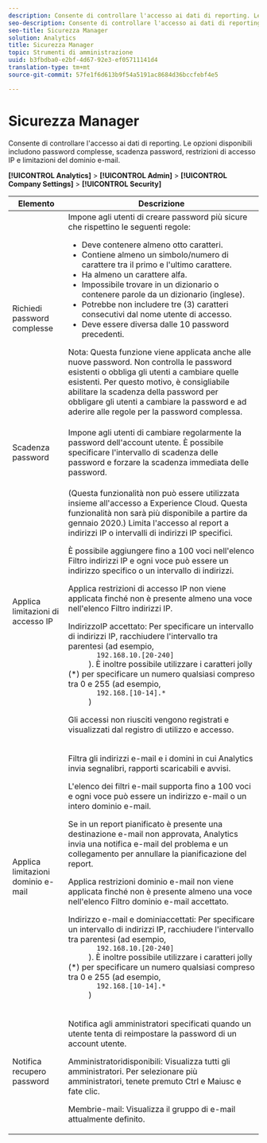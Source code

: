 ```yaml
---
description: Consente di controllare l'accesso ai dati di reporting. Le opzioni disponibili includono password complesse, scadenza password, restrizioni di accesso IP e limitazioni del dominio e-mail.
seo-description: Consente di controllare l'accesso ai dati di reporting. Le opzioni disponibili includono password complesse, scadenza password, restrizioni di accesso IP e limitazioni del dominio e-mail.
seo-title: Sicurezza Manager
solution: Analytics
title: Sicurezza Manager
topic: Strumenti di amministrazione
uuid: b3fbdba0-e2bf-4d67-92e3-ef05711141d4
translation-type: tm+mt
source-git-commit: 57fe1f6d613b9f54a5191ac8684d36bccfebf4e5

---
```



# Sicurezza Manager

Consente di controllare l'accesso ai dati di reporting. Le opzioni disponibili includono password complesse, scadenza password, restrizioni di accesso IP e limitazioni del dominio e-mail.

**[!UICONTROL Analytics]** &gt; **[!UICONTROL Admin]** &gt; **[!UICONTROL Company Settings]** &gt; **[!UICONTROL Security]**

<table id="table_F1AD9DE5094A4FC2B9DA8D01198F944B"> 
 <thead> 
  <tr> 
   <th colname="col1" class="entry"> Elemento </th> 
   <th colname="col2" class="entry"> Descrizione </th> 
  </tr> 
 </thead>
 <tbody> 
  <tr> 
   <td colname="col1"> <span class="wintitle"> Richiedi password complesse </span> </td> 
   <td colname="col2">Impone agli utenti di creare password più sicure che rispettino le seguenti regole: 
    <ul id="ul_100CC57EB4374DAA87B2074BA8B46F26"> 
     <li id="li_4D9102C361044FADBC14402A8398F2F3">Deve contenere almeno otto caratteri. </li> 
     <li id="li_AFE9568C14894E93BFDFDC84DCD2838D">Contiene almeno un simbolo/numero di carattere tra il primo e l'ultimo carattere. </li> 
     <li id="li_ECA05BEF7BFD4430B09D4A953B41D2A6">Ha almeno un carattere alfa. </li> 
     <li id="li_6928045588E94E28851BB15991C8D51E">Impossibile trovare in un dizionario o contenere parole da un dizionario (inglese). </li> 
     <li id="li_C3DD4608CA6F43E4B1E4FCFC6D116371">Potrebbe non includere tre (3) caratteri consecutivi dal nome utente di accesso. </li> 
     <li id="li_687838CA01B94EE29EF4C09F485C5537">Deve essere diversa dalle 10 password precedenti. </li> 
    </ul> <p>Nota:  Questa funzione viene applicata anche alle nuove password. Non controlla le password esistenti o obbliga gli utenti a cambiare quelle esistenti. Per questo motivo, è consigliabile abilitare la scadenza della password per obbligare gli utenti a cambiare la password e ad aderire alle regole per la password complessa. </p> </td> 
  </tr> 
  <tr> 
   <td colname="col1"> <span class="wintitle"> Scadenza password</span> </td> 
   <td colname="col2"> Impone agli utenti di cambiare regolarmente la password dell'account utente. È possibile specificare l'intervallo di scadenza delle password e forzare la scadenza immediata delle password. </td> 
  </tr> 
  <tr> 
   <td colname="col1"> <span class="wintitle"> Applica limitazioni di accesso IP</span> </td> 
   <td colname="col2"> <p>(Questa funzionalità non può essere utilizzata insieme all'accesso a Experience Cloud. Questa funzionalità non sarà più disponibile a partire da gennaio 2020.) Limita l'accesso al report a indirizzi IP o intervalli di indirizzi IP specifici. </p> <p>È possibile aggiungere fino a 100 voci nell'elenco Filtro indirizzi IP e ogni voce può essere un indirizzo specifico o un intervallo di indirizzi. </p> <p> <span class="wintitle"> Applica restrizioni</span> di accesso IP non viene applicata finché non è presente almeno una voce nell'elenco Filtro indirizzi IP. </p> <p> <span class="uicontrol"> Indirizzo</span>IP accettato: Per specificare un intervallo di indirizzi IP, racchiudere l'intervallo tra parentesi (ad esempio, <code>
       192.168.10.[20-240]
     </code>). È inoltre possibile utilizzare i caratteri jolly (*) per specificare un numero qualsiasi compreso tra 0 e 255 (ad esempio, <code>
       192.168.[10-14].*
     </code>) </p> <p>Gli accessi non riusciti vengono registrati e visualizzati dal registro <a href="/help/admin/admin/logs.md#section_6FBAF92D9EA244809C45A78A2F0A7232"></a>di utilizzo e accesso. </p> </td> 
  </tr> 
  <tr> 
   <td colname="col1"> <span class="wintitle"> Applica limitazioni dominio e-mail</span> </td> 
   <td colname="col2"> <p>Filtra gli indirizzi e-mail e i domini in cui Analytics invia segnalibri, rapporti scaricabili e avvisi. </p> <p>L'elenco dei filtri e-mail supporta fino a 100 voci e ogni voce può essere un indirizzo e-mail o un intero dominio e-mail. </p> <p>Se in un report pianificato è presente una destinazione e-mail non approvata, Analytics invia una notifica e-mail del problema e un collegamento per annullare la pianificazione del report. </p> <p> <span class="wintitle"> Applica restrizioni</span> dominio e-mail non viene applicata finché non è presente almeno una voce nell'elenco Filtro <span class="wintitle"> dominio e-mail</span> accettato. </p> <p> <span class="uicontrol"> Indirizzo e-mail e domini</span>accettati: Per specificare un intervallo di indirizzi IP, racchiudere l'intervallo tra parentesi (ad esempio, <code>
       192.168.10.[20-240]
     </code>). È inoltre possibile utilizzare i caratteri jolly (*) per specificare un numero qualsiasi compreso tra 0 e 255 (ad esempio, <code>
       192.168.[10-14].*
     </code>) </p> </td> 
  </tr> 
  <tr> 
   <td colname="col1"> <span class="wintitle"> Notifica recupero password</span> </td> 
   <td colname="col2"> <p>Notifica agli amministratori specificati quando un utente tenta di reimpostare la password di un account utente. </p> <p> <span class="uicontrol"> Amministratori</span>disponibili: Visualizza tutti gli amministratori. Per selezionare più amministratori, tenete premuto Ctrl e Maiusc e fate clic. </p> <p> <span class="uicontrol"> Membri</span>e-mail: Visualizza il gruppo di e-mail attualmente definito. </p> </td> 
  </tr> 
 </tbody> 
</table>

